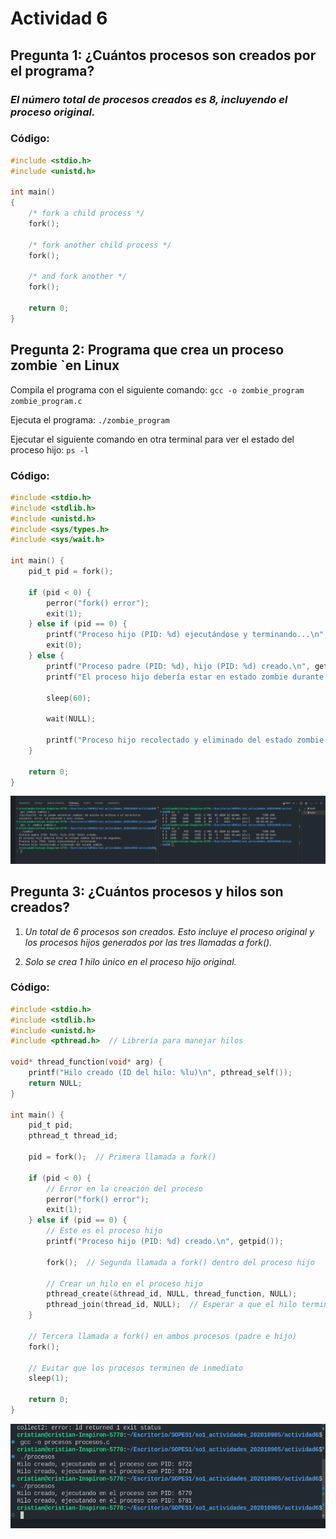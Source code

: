 # Actividad 6

## Pregunta 1: ¿Cuántos procesos son creados por el programa?
### *El número total de procesos creados es 8, incluyendo el proceso original.*
### Código:

```c
#include <stdio.h>
#include <unistd.h>

int main()
{
    /* fork a child process */
    fork();

    /* fork another child process */
    fork();

    /* and fork another */
    fork();

    return 0;
}
```


## Pregunta 2: Programa que crea un proceso zombie `en Linux
Compila el programa con el siguiente comando:
```gcc -o zombie_program zombie_program.c```

Ejecuta el  programa:
`./zombie_program
`

Ejecutar el siguiente comando en otra terminal para ver el estado del proceso hijo:
`ps -l
`

### Código:

```c
#include <stdio.h>
#include <stdlib.h>
#include <unistd.h>
#include <sys/types.h>
#include <sys/wait.h>

int main() {
    pid_t pid = fork();

    if (pid < 0) {
        perror("fork() error");
        exit(1);
    } else if (pid == 0) {
        printf("Proceso hijo (PID: %d) ejecutándose y terminando...\n", getpid());
        exit(0);  
    } else {
        printf("Proceso padre (PID: %d), hijo (PID: %d) creado.\n", getpid(), pid);
        printf("El proceso hijo debería estar en estado zombie durante 60 segundos.\n");

        sleep(60);

        wait(NULL);

        printf("Proceso hijo recolectado y eliminado del estado zombie.\n");
    }

    return 0;
}
```
![](./images/zombie.png)


## Pregunta 3: ¿Cuántos procesos y hilos son creados?
1. *Un total de 6 procesos son creados. Esto incluye el proceso original y los procesos hijos generados por las tres llamadas a fork().*

2. *Solo se crea 1 hilo único en el proceso hijo original.*
### Código:

```c
#include <stdio.h>
#include <stdlib.h>
#include <unistd.h>
#include <pthread.h>  // Librería para manejar hilos

void* thread_function(void* arg) {
    printf("Hilo creado (ID del hilo: %lu)\n", pthread_self());
    return NULL;
}

int main() {
    pid_t pid;
    pthread_t thread_id;

    pid = fork();  // Primera llamada a fork()

    if (pid < 0) {
        // Error en la creación del proceso
        perror("fork() error");
        exit(1);
    } else if (pid == 0) {
        // Este es el proceso hijo
        printf("Proceso hijo (PID: %d) creado.\n", getpid());
        
        fork();  // Segunda llamada a fork() dentro del proceso hijo

        // Crear un hilo en el proceso hijo
        pthread_create(&thread_id, NULL, thread_function, NULL);
        pthread_join(thread_id, NULL);  // Esperar a que el hilo termine
    }

    // Tercera llamada a fork() en ambos procesos (padre e hijo)
    fork();

    // Evitar que los procesos terminen de inmediato
    sleep(1);

    return 0;
}
```
![](./images/procesos.png)